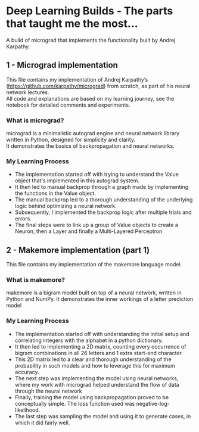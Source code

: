 # Deep Learning Builds - The parts that taught me the most...
A build of micrograd that implements the functionality built by Andrej Karpathy.


## 1 - Micrograd implementation
This file contains my implementation of Andrej Karpathy’s (https://github.com/karpathy/micrograd) from scratch, as part of his neural network lectures.  
All code and explanations are based on my learning journey, see the notebook for detailed comments and experiments.

### What is micrograd?
micrograd is a minimalistic autograd engine and neural network library written in Python, designed for simplicity and clarity.  
It demonstrates the basics of backpropagation and neural networks.

### My Learning Process
- The implementation started off with trying to understand the Value object that's implemented in this autograd system.
- It then led to manual backprop through a graph made by implementing the functions in the Value object.
- The manual backprop led to a thorough understanding of the underlying logic behind optimizing a neural network.
- Subsequently, I implemented the backprop logic after multiple trials and errors.
- The final steps were to link up a group of Value objects to create a Neuron, then a Layer and finally a Multi-Layered Perceptron

## 2 - Makemore implementation (part 1)
This file contains my implementation of the makemore language model.

### What is makemore?
makemore is a bigram model built on top of a neural network, written in Python and NumPy. It demonstrates the inner workings of a letter prediction model

### My Learning Process
- The implementation started off with understanding the initial setup and correlating integers with the alphabet in a python dictionary.
- It then led to implementing a 2D matrix, counting every occurrence of bigram combinations in all 26 letters and 1 extra start-end character.
- This 2D matrix led to a clear and thorough understanding of the probability in such models and how to leverage this for maximum accuracy.
- The next step was implementing the model using neural networks, where my work with micrograd helped understand the flow of data through the neural network
- Finally, training the model using backpropagation proved to be conceptually simple. The loss function used was negative-log-likelihood.
- The last step was sampling the model and using it to generate cases, in which it did fairly well.

